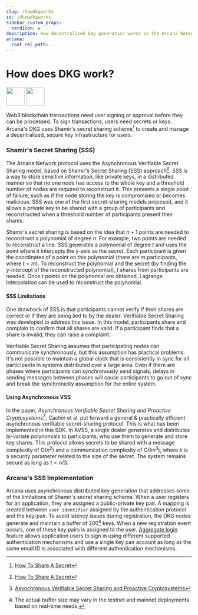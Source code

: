 ```yaml
---
slug: /howdkgworks
id: idhowdkgworks
sidebar_custom_props:
  cardIcon: ▶️
description: How decentralized key generation works in the Arcana Network.
arcana:
  root_rel_path: ..
---
```


# How does DKG work?

<img src="/img/icons/i_dkg_light.png#only-light" width="50"/>
<img src="/img/icons/i_dkg_dark.png#only-dark" width="50"/>

Web3 blockchain transactions need user signing or approval before they can be processed. To sign transactions, users need secrets or keys. Arcana's DKG uses Shamir's secret sharing scheme[^1] to create and manage a decentralized, secure key infrastructure for users.

### Shamir's Secret Sharing (SSS)

The Arcana Network protocol uses the Asynchronous Verifiable Secret Sharing model, based on Shamir's Secret Sharing (SSS) approach[^1]. SSS is a way to store sensitive information, like private keys, in a distributed manner so that no one node has access to the whole key and a threshold number of nodes are required to reconstruct it. This prevents a single point of failure, such as if the node storing the key is compromised or becomes malicious. SSS was one of the first secret-sharing models proposed, and it allows a private key to be shared with a group of participants and reconstructed when a threshold number of participants present their shares. 

Shamir's secret sharing is based on the idea that $n + 1$ points are needed to reconstruct a polynomial of degree $n$. For example, two points are needed to reconstruct a line. SSS generates a polynomial of degree $t$ and uses the point where it intercepts the y-axis as the secret. Each participant is given the coordinates of a point on this polynomial (there are $m$ participants, where $t < m$). To reconstruct the polynomial and the secret (by finding the y-intercept of the reconstructed polynomial), $t$ shares from participants are needed. Once $t$ points on the polynomial are obtained, Lagrange Interpolation can be used to reconstruct the polynomial.

#### SSS Limitations

One drawback of SSS is that participants cannot verify if their shares are correct or if they are being lied to by the dealer. Verifiable Secret Sharing was developed to address this issue. In this model, participants share and complain to confirm that all shares are valid. If a participant finds that a share is invalid, they can raise a complaint.

Verifiable Secret Sharing assumes that participating nodes can communicate synchronously, but this assumption has practical problems. It's not possible to maintain a global clock that is consistently in sync for all participants in systems distributed over a large area. Even if there are phases where participants can synchronously send signals, delays in sending messages between phases will cause participants to go out of sync and break the synchronicity assumption for the entire system.

#### Using Asynchronous VSS

In the paper, *Asynchronous Verifiable Secret Sharing and Proactive Cryptosystems*[^2], Cachin et al. put forward a general & practically efficient asynchronous verifiable secret-sharing protocol. This is what has been implemented in this SDK. In AVSS, a single dealer generates and distributes bi-variate polynomials to participants, who use them to generate and store key shares. This protocol allows secrets to be shared with a message complexity of O($n^2$) and a communication complexity of O($kn^3$), where $k$ is a security parameter related to the size of the secret. The system remains secure as long as $t < n/3$. 

### Arcana's SSS Implementation

Arcana uses asynchronous distributed key generation that addresses some of the limitations of Shamir's secret sharing scheme. When a user registers for an application, they are assigned a public-private key pair. A mapping is created between `user identifier` assigned by the authentication protocol and the key-pair. To avoid latency issues during registration, the DKG nodes generate and maintain a buffer of 200[^3] keys. When a new registration event occurs, one of these key pairs is assigned to the user. [Aggregate login]({{page.meta.arcana.root_rel_path}}/concepts/authtype/aggregatelogin.md) feature allows application users to sign in using different supported authentication mechanisms and use a single key pair account as long as the same email ID is associated with different authentication mechanisms.

[^1]: [How To Share A Secret](http://web.mit.edu/6.857/OldStuff/Fall03/ref/Shamir-HowToShareASecret.pdf)

[^2]: [Asynchronous Verifiable Secret Sharing and Proactive Cryptosystems](https://eprint.iacr.org/2002/134.pdf)

[^3]: The actual buffer size may vary in the testnet and mainnet deployments based on real-time needs.
